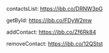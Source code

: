 contactsList: https://ibb.co/DRNW3pG

getById: https://ibb.co/FDyW2mw

addContact: https://ibb.co/Zf6Rk84

removeContact: https://ibb.co/12QStst
